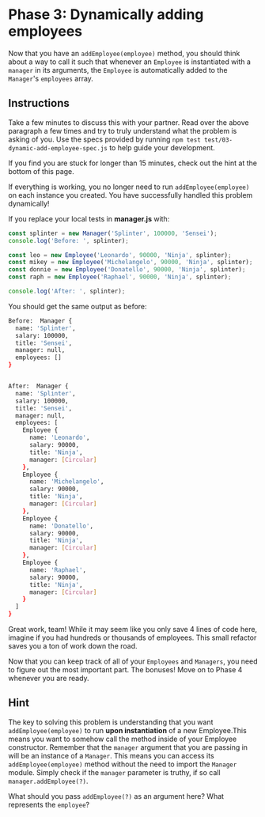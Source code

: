 # Phase 3: Dynamically adding employees

Now that you have an `addEmployee(employee)` method, you should think about a
way to call it such that whenever an `Employee` is instantiated with a
`manager` in its arguments, the `Employee` is automatically added to the
`Manager`'s `employees` array.

## Instructions

Take a few minutes to discuss this with your partner. Read over the above
paragraph a few times and try to truly understand what the problem is asking
of you. Use the specs provided by running
`npm test test/03-dynamic-add-employee-spec.js` to help guide your development.

If you find you are stuck for longer than 15 minutes, check out the hint at the
bottom of this page.

If everything is working, you no longer need to run `addEmployee(employee)` on
each instance you created. You have successfully handled this problem
dynamically!

If you replace your local tests in __manager.js__ with:

```js
const splinter = new Manager('Splinter', 100000, 'Sensei');
console.log('Before: ', splinter);

const leo = new Employee('Leonardo', 90000, 'Ninja', splinter);
const mikey = new Employee('Michelangelo', 90000, 'Ninja', splinter);
const donnie = new Employee('Donatello', 90000, 'Ninja', splinter);
const raph = new Employee('Raphael', 90000, 'Ninja', splinter);

console.log('After: ', splinter);
```

You should get the same output as before:

```bash
Before:  Manager {
  name: 'Splinter',
  salary: 100000,
  title: 'Sensei',
  manager: null,
  employees: []
}


After:  Manager {
  name: 'Splinter',
  salary: 100000,
  title: 'Sensei',
  manager: null,
  employees: [
    Employee {
      name: 'Leonardo',
      salary: 90000,
      title: 'Ninja',
      manager: [Circular]
    },
    Employee {
      name: 'Michelangelo',
      salary: 90000,
      title: 'Ninja',
      manager: [Circular]
    },
    Employee {
      name: 'Donatello',
      salary: 90000,
      title: 'Ninja',
      manager: [Circular]
    },
    Employee {
      name: 'Raphael',
      salary: 90000,
      title: 'Ninja',
      manager: [Circular]
    }
  ]
}
```

Great work, team! While it may seem like you only save 4 lines of code here,
imagine if you had hundreds or thousands of employees. This small refactor saves
you a ton of work down the road.

Now that you can keep track of all of your `Employees` and `Managers`, you need to
figure out the most important part. The bonuses! Move on to Phase 4 whenever
you are ready.

## Hint

The key to solving this problem is understanding that you want
`addEmployee(employee)` to run **upon instantiation** of a new Employee.This
means you want to somehow call the method inside of your Employee constructor.
Remember that the `manager` argument that you are passing in will be an
instance of a `Manager`. This means you can access its `addEmployee(employee)`
method without the need to import the `Manager` module. Simply check if the
`manager` parameter is truthy, if so call `manager.addEmployee(?)`.

What should you pass `addEmployee(?)` as an argument here? What represents the
`employee`?
